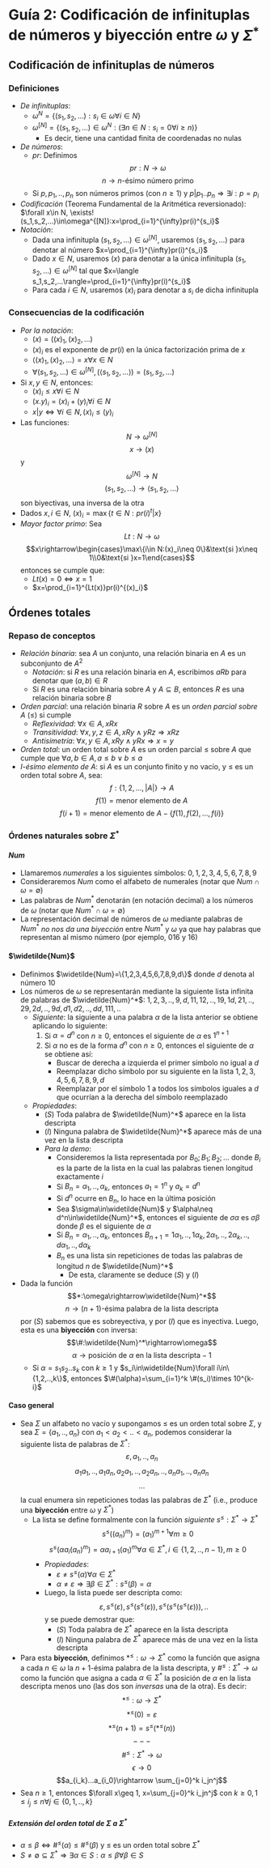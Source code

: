 # Guía 2: Codificación de infinituplas de números y biyección entre $\omega$ y $\Sigma^*$

## Codificación de infinituplas de números

### Definiciones

- *De infinituplas*:
  - $\omega^N=\{(s_1,s_2,...):s_i\in\omega\forall i\in N\}$
  - $\omega^{[N]}=\{(s_1,s_2,...)\in\omega^N:(\exists n\in N:s_i=0\forall i\geq n)\}$
    - Es decir, tiene una cantidad finita de coordenadas no nulas
- *De números*:
  - $pr$: Definimos
    $$pr:N\rightarrow\omega$$
    $$n\rightarrow n\text{-ésimo número primo}$$
  - Si $p,p_1,..,p_n$ son números primos (con $n\geq 1$) y $p|p_1..p_n\Rightarrow\exists i:p=p_i$
- *Codificación* (Teorema Fundamental de la Aritmética reversionado): $\forall x\in N, \exists! (s_1,s_2,...)\in\omega^{[N]}:x=\prod_{i=1}^{\infty}pr(i)^{s_i}$
- *Notación*:
  - Dada una infinitupla $(s_1,s_2,...)\in\omega^{[N]}$, usaremos $\langle s_1,s_2,...\rangle$ para denotar al número $x=\prod_{i=1}^{\infty}pr(i)^{s_i}$
  - Dado $x\in N$, usaremos $(x)$ para denotar a la única infinitupla $(s_1,s_2,...)\in\omega^{[N]}$ tal que $x=\langle s_1,s_2,...\rangle=\prod_{i=1}^{\infty}pr(i)^{s_i}$
  - Para cada $i\in N$, usaremos $(x)_i$ para denotar a $s_i$ de dicha infinitupla

### Consecuencias de la codificación

- *Por la notación*:
  - $(x)=((x)_1,(x)_2,...)$
  - $(x)_i$ es el exponente de $pr(i)$ en la única factorización prima de $x$
  - $\langle (x)_1,(x)_2,...\rangle=x\forall x\in N$
  - $\forall (s_1,s_2,...)\in\omega^{[N]}, (\langle s_1,s_2,...\rangle)=(s_1,s_2,...)$
- Si $x,y\in N$, entonces:
  - $(x)_i\leq x\forall i\in N$
  - $(x.y)_i=(x)_i+(y)_i\forall i\in N$
  - $x|y\Leftrightarrow\forall i\in N,(x)_i\leq(y)_i$
- Las funciones:
  $$N\rightarrow\omega^{[N]}$$
  $$x\rightarrow(x)$$
  y
  $$\omega^{[N]}\rightarrow N$$
  $$(s_1,s_2,...)\rightarrow\langle s_1,s_2,...\rangle$$
  son biyectivas, una inversa de la otra
- Dados $x,i\in N$, $(x)_i=\max\{t\in N:pr(i)^t|x\}$
- *Mayor factor primo*: Sea
  $$Lt:N\rightarrow\omega$$
  $$x\rightarrow\begin{cases}\max\{i\in N:(x)_i\neq 0\}&\text{si }x\neq 1\\0&\text{si }x=1\end{cases}$$
  entonces se cumple que:
  - $Lt(x)=0\Leftrightarrow x=1$
  - $x=\prod_{i=1}^{Lt(x)}pr(i)^{(x)_i}$

## Órdenes totales

### Repaso de conceptos

- *Relación binaria*: sea $A$ un conjunto, una relación binaria en $A$ es un subconjunto de $A^2$
  - *Notación*: si $R$ es una relación binaria en $A$, escribimos $aRb$ para denotar que $(a,b)\in R$
  - Si $R$ es una relación binaria sobre $A$ y $A\subseteq B$, entonces $R$ es una relación binaria sobre $B$
- *Orden parcial*: una relación binaria $R$ sobre $A$ es un *orden parcial sobre $A$* ($\leq$) si cumple
  - *Reflexividad*: $\forall x\in A, xRx$
  - *Transitividad*: $\forall x,y,z\in A, xRy\land yRz\Rightarrow xRz$
  - *Antisimetría*: $\forall x,y\in A, xRy\land yRx\Rightarrow x=y$
- *Orden total*: un orden total sobre $A$ es un orden parcial $\leq$ sobre $A$ que cumple que $\forall a,b\in A, a\leq b\lor b\leq a$
- *I-ésimo elemento de A*: si $A$ es un conjunto finito y no vacío, y $\leq$ es un orden total sobre $A$, sea:
    $$f:\{1,2,...,|A|\}\rightarrow A$$
    $$f(1)=\text{menor elemento de }A$$
    $$f(i+1)=\text{menor elemento de }A-\{f(1),f(2),...,f(i)\}$$

### Órdenes naturales sobre $\Sigma^*$

#### $Num$

- Llamaremos *numerales* a los siguientes símbolos: $0,1,2,3,4,5,6,7,8,9$
- Consideraremos $Num$ como el alfabeto de numerales (notar que $Num\cap\omega=\emptyset$)
- Las palabras de $Num^*$ denotarán (en notación decimal) a los números de $\omega$ (notar que $Num^*\cap\omega=\emptyset$)
- La representación decimal de números de $\omega$ mediante palabras de $Num^*$ *no nos da una biyección* entre $Num^*$ y $\omega$ ya que hay palabras que representan al mismo número (por ejemplo, $016$ y $16$)

#### $\widetilde{Num}$

- Definimos $\widetilde{Num}=\{1,2,3,4,5,6,7,8,9,d\}$ donde $d$ denota al número $10$
- Los números de $\omega$ se representarán mediante la siguiente lista infinita de palabras de $\widetilde{Num}^*$: $1,2,3,..,9,d,11,12,..,19,1d,21,..,29,2d,..,9d,d1,d2,..,dd,111,..$
  - *Siguiente*: la siguiente a una palabra $\alpha$ de la lista anterior se obtiene aplicando lo siguiente:
    1. Si $\alpha=d^n$ con $n\geq 0$, entonces el siguiente de $\alpha$ es $1^{n+1}$
    2. Si $\alpha$ no es de la forma $d^n$ con $n\geq 0$, entonces el siguiente de $\alpha$ se obtiene así:
         - Buscar de derecha a izquierda el primer símbolo no igual a $d$
         - Reemplazar dicho símbolo por su siguiente en la lista $1,2,3,4,5,6,7,8,9,d$
         - Reemplazar por el símbolo $1$ a todos los símbolos iguales a $d$ que ocurrían a la derecha del símbolo reemplazado
  - *Propiedades*:
    - $(S)$ Toda palabra de $\widetilde{Num}^*$ aparece en la lista descripta
    - $(I)$ Ninguna palabra de $\widetilde{Num}^*$ aparece más de una vez en la lista descripta
    - *Para la demo*:
      - Consideremos la lista representada por $B_0;B_1;B_2;...$ donde $B_i$ es la parte de la lista en la cual las palabras tienen longitud exactamente $i$
      - Si $B_n=\alpha_1,..,\alpha_k$, entonces $a_1=1^n$ y $a_k=d^n$
      - Si $d^n$ ocurre en $B_n$, lo hace en la última posición
      - Sea $\sigma\in\widetilde{Num}$ y $\alpha\neq d^n\in\widetilde{Num}^*$, entonces el siguiente de $\sigma\alpha$ es $\sigma\beta$ donde $\beta$ es el siguiente de $\alpha$
      - Si $B_n=\alpha_1,..,\alpha_k$, entonces $B_{n+1}=1\alpha_1,..,1\alpha_k,2\alpha_1,..,2\alpha_k,..,d\alpha_1,..,d\alpha_k$
      - $B_n$ es una lista sin repeticiones de todas las palabras de longitud $n$ de $\widetilde{Num}^*$
        - De esta, claramente se deduce $(S)$ y $(I)$
- Dada la función
  $$*:\omega\rightarrow\widetilde{Num}^*$$
  $$n\rightarrow(n+1)\text{-ésima palabra de la lista descripta}$$
  por $(S)$ sabemos que es sobreyectiva, y por $(I)$ que es inyectiva. Luego, esta es una **biyección** con inversa:
  $$\#:\widetilde{Num}^*\rightarrow\omega$$
  $$\alpha\rightarrow\text{posición de }\alpha\text{ en la lista descripta}-1$$
  - Si $\alpha=s_1s_2..s_k$ con $k\geq 1$ y $s_i\in\widetilde{Num}\forall i\in\{1,2,..,k\}$, entonces $\#(\alpha)=\sum_{i=1}^k \#(s_i)\times 10^{k-i}$

#### Caso general

- Sea $\Sigma$ un alfabeto no vacío y supongamos $\leq$ es un orden total sobre $\Sigma$, y sea $\Sigma=\{a_1,..,a_n\}$ con $a_1<a_2<..<a_n$, podemos considerar la siguiente lista de palabras de $\Sigma^*$:
  $$\varepsilon,a_1,..,a_n$$
  $$a_1a_1,..,a_1a_n,a_2a_1,..,a_2a_n,..,a_na_1,..,a_na_n$$
  $$...$$
  la cual enumera sin repeticiones todas las palabras de $\Sigma^*$ (i.e., produce una **biyección** entre $\omega$ y $\Sigma^*$)
  - La lista se define formalmente con la función *siguiente* $s^{\leq}:\Sigma^*\rightarrow\Sigma^*$
    $$s^{\leq}((a_n)^m)=(a_1)^{m+1}\forall m\geq 0$$
    $$s^{\leq}(\alpha a_i(a_n)^m)=\alpha a_{i+1}(a_1)^m\forall\alpha\in\Sigma^*,i\in\{1,2,..,n-1\},m\geq 0$$
    - *Propiedades*:
      - $\varepsilon\neq s^{\leq}(\alpha)\forall\alpha\in\Sigma^*$
      - $\alpha\neq\varepsilon\Rightarrow\exists\beta\in\Sigma^*:s^{\leq}(\beta)=\alpha$
    - Luego, la lista puede ser descripta como:
      $$\varepsilon,s^{\leq}(\varepsilon),s^{\leq}(s^{\leq}(\varepsilon)),s^{\leq}(s^{\leq}(s^{\leq}(\varepsilon))),..$$
      y se puede demostrar que:
        - $(S)$ Toda palabra de $\Sigma^*$ aparece en la lista descripta
        - $(I)$ Ninguna palabra de $\Sigma^*$ aparece más de una vez en la lista descripta
- Para esta **biyección**, definimos $*^{\leq}:\omega\rightarrow\Sigma^*$ como la función que asigna a cada $n\in\omega$ la $n+1$-ésima palabra de la lista descripta, y $\#^{\leq}:\Sigma^*\rightarrow\omega$ como la función que asigna a cada $\alpha\in\Sigma^*$ la posición de $\alpha$ en la lista descripta menos uno (las dos son *inversas* una de la otra). Es decir:
  $$*^{\leq}:\omega\rightarrow\Sigma^*$$
  $$*^{\leq}(0)=\varepsilon$$
  $$*^{\leq}(n+1)=s^{\leq}(*^{\leq}(n))$$
  $$---$$
  $$\#^{\leq}:\Sigma^*\rightarrow\omega$$
  $$\epsilon\rightarrow 0$$
  $$a_{i_k}...a_{i_0}\rightarrow \sum_{j=0}^k i_jn^j$$
- Sea $n\geq 1$, entonces $\forall x\geq 1, x=\sum_{j=0}^k i_jn^j$ con $k\geq 0,1\leq i_j\leq n\forall j\in\{0,1,..,k\}$

##### Extensión del orden total de $\Sigma$ a $\Sigma^*$

- $\alpha\leq\beta\Leftrightarrow\#^{\leq}(\alpha)\leq\#^{\leq}(\beta)$ y $\leq$ es un orden total sobre $\Sigma^*$
- $S\neq\emptyset\subseteq\Sigma^*\Rightarrow\exists\alpha\in S:\alpha\leq\beta\forall\beta\in S$